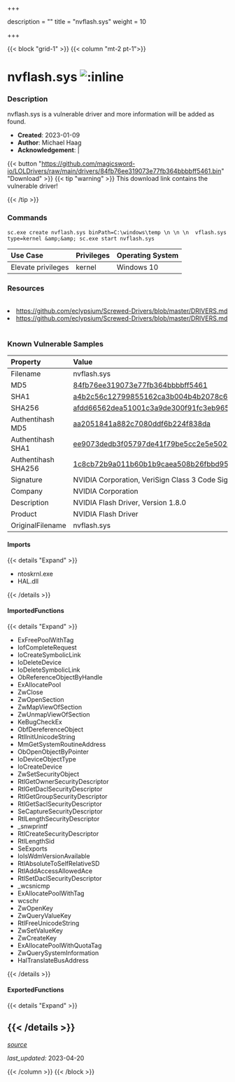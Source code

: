 +++

description = ""
title = "nvflash.sys"
weight = 10

+++


{{< block "grid-1" >}}
{{< column "mt-2 pt-1">}}


# nvflash.sys ![:inline](/images/twitter_verified.png) 


### Description

nvflash.sys is a vulnerable driver and more information will be added as found.

- **Created**: 2023-01-09
- **Author**: Michael Haag
- **Acknowledgement**:  | [](https://twitter.com/)

{{< button "https://github.com/magicsword-io/LOLDrivers/raw/main/drivers/84fb76ee319073e77fb364bbbbff5461.bin" "Download" >}}
{{< tip "warning" >}}
This download link contains the vulnerable driver!

{{< /tip >}}

### Commands

```
sc.exe create nvflash.sys binPath=C:\windows\temp \n \n \n  vflash.sys type=kernel &amp;&amp; sc.exe start nvflash.sys
```

| Use Case | Privileges | Operating System | 
|:---- | ---- | ---- |
| Elevate privileges | kernel | Windows 10 |

### Resources
<br>
<li><a href=" https://github.com/eclypsium/Screwed-Drivers/blob/master/DRIVERS.md"> https://github.com/eclypsium/Screwed-Drivers/blob/master/DRIVERS.md</a></li>
<li><a href="https://github.com/eclypsium/Screwed-Drivers/blob/master/DRIVERS.md">https://github.com/eclypsium/Screwed-Drivers/blob/master/DRIVERS.md</a></li>
<br>

### Known Vulnerable Samples

| Property           | Value |
|:-------------------|:------|
| Filename           | nvflash.sys |
| MD5                | [84fb76ee319073e77fb364bbbbff5461](https://www.virustotal.com/gui/file/84fb76ee319073e77fb364bbbbff5461) |
| SHA1               | [a4b2c56c12799855162ca3b004b4b2078c6ecf77](https://www.virustotal.com/gui/file/a4b2c56c12799855162ca3b004b4b2078c6ecf77) |
| SHA256             | [afdd66562dea51001c3a9de300f91fc3eb965d6848dfce92ccb9b75853e02508](https://www.virustotal.com/gui/file/afdd66562dea51001c3a9de300f91fc3eb965d6848dfce92ccb9b75853e02508) |
| Authentihash MD5   | [aa2051841a882c7080ddf6b224f838da](https://www.virustotal.com/gui/search/authentihash%253Aaa2051841a882c7080ddf6b224f838da) |
| Authentihash SHA1  | [ee9073dedb3f05797de41f79be5cc2e5e5028b61](https://www.virustotal.com/gui/search/authentihash%253Aee9073dedb3f05797de41f79be5cc2e5e5028b61) |
| Authentihash SHA256| [1c8cb72b9a011b60b1b9caea508b26fbbd95a1e3634af66082417381fe6544fb](https://www.virustotal.com/gui/search/authentihash%253A1c8cb72b9a011b60b1b9caea508b26fbbd95a1e3634af66082417381fe6544fb) |
| Signature         | NVIDIA Corporation, VeriSign Class 3 Code Signing 2010 CA, VeriSign   |
| Company           | NVIDIA Corporation |
| Description       | NVIDIA Flash Driver, Version 1.8.0 |
| Product           | NVIDIA Flash Driver |
| OriginalFilename  | nvflash.sys |


#### Imports
{{< details "Expand" >}}
* ntoskrnl.exe
* HAL.dll

{{< /details >}}
#### ImportedFunctions
{{< details "Expand" >}}
* ExFreePoolWithTag
* IofCompleteRequest
* IoCreateSymbolicLink
* IoDeleteDevice
* IoDeleteSymbolicLink
* ObReferenceObjectByHandle
* ExAllocatePool
* ZwClose
* ZwOpenSection
* ZwMapViewOfSection
* ZwUnmapViewOfSection
* KeBugCheckEx
* ObfDereferenceObject
* RtlInitUnicodeString
* MmGetSystemRoutineAddress
* ObOpenObjectByPointer
* IoDeviceObjectType
* IoCreateDevice
* ZwSetSecurityObject
* RtlGetOwnerSecurityDescriptor
* RtlGetDaclSecurityDescriptor
* RtlGetGroupSecurityDescriptor
* RtlGetSaclSecurityDescriptor
* SeCaptureSecurityDescriptor
* RtlLengthSecurityDescriptor
* _snwprintf
* RtlCreateSecurityDescriptor
* RtlLengthSid
* SeExports
* IoIsWdmVersionAvailable
* RtlAbsoluteToSelfRelativeSD
* RtlAddAccessAllowedAce
* RtlSetDaclSecurityDescriptor
* _wcsnicmp
* ExAllocatePoolWithTag
* wcschr
* ZwOpenKey
* ZwQueryValueKey
* RtlFreeUnicodeString
* ZwSetValueKey
* ZwCreateKey
* ExAllocatePoolWithQuotaTag
* ZwQuerySystemInformation
* HalTranslateBusAddress

{{< /details >}}
#### ExportedFunctions
{{< details "Expand" >}}

{{< /details >}}
-----



[*source*](https://github.com/magicsword-io/LOLDrivers/tree/main/yaml/nvflash.yaml)

*last_updated:* 2023-04-20








{{< /column >}}
{{< /block >}}
